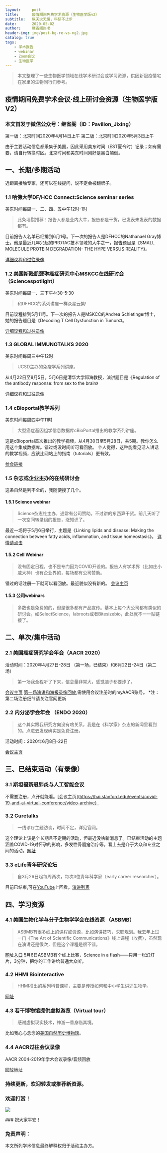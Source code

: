```yaml
---
layout:     post
title:      疫情期间免费学术资源（生物医学版v2）
subtitle:   纵天灾无情，科研不止步
date:       2020-05-02
author:     继省阁尚书
header-img: img/post-bg-re-vs-ng2.jpg
catalog: true
tags:
    - 学术报告
    - webinar
    - Zoom会议
    - 生物医学
---
```


>本文整理了一些生物医学领域在线学术研讨会或学习资源，供因新冠疫情宅在家里的生物同行们参考。

## 疫情期间免费学术会议·线上研讨会资源（生物医学版V2）
### 本文首发于微信公众号：继省阁（ID：Pavilion_Jixing）
第一版：北京时间2020年4月14日上午
第二版：北京时间2020年5月3日上午

由于主要活动信息都采集于美国，因此采用美东时间（EST夏令时）记录；如有需要，请自行转换时区。北京时间和美东时间刚好是黑白颠倒。

## 一、长期/多期活动
近距离接触专家，还可以在线提问，说不定会被翻牌子。

### 1.1 哈佛大学DF/HCC Connect:Science seminar series
美东时间每周一、二、四、五中午12时-1时
>此条墙裂推荐！报告人都是业内大牛，报告都是干货，已发表未发表的数据都有。

目前报告人名单已经排到6月1号。下一次的报告人是DFHCC的Nathanael Gray博士。他是最近几年兴起的PROTAC技术领域的大牛之一，报告题目是《SMALL MOLECULE PROTEIN DEGRADATION- THE HYPE VERSUS REALITY》。

[详细议程和过往录像](https://www.dfhcc.harvard.edu/events/dfhcc-connecting-the-scientific-community-seminar-series/)

### 1.2 美国斯隆凯瑟琳癌症研究中心MSKCC在线研讨会（Sciencespotlight）
美东时间每周一、三下午4:30-5:30
>和DFHCC的系列讲座一样众星云集!

目前议程排到5月11号。下一次的报告人是MSKCC的Andrea Schietinger博士，她的报告题目是《Decoding T Cell Dysfunction in Tumors》。

[详细议程和过往录像](https://www.mskcc.org/research/ski/education-training/sciencespotlight)

### 1.3 GLOBAL IMMUNOTALKS 2020
美东时间每周三中午12时
>UCSD主办的免疫学系列讲座。

从4月22日至8月5日。5月6日是清华大学祁海教授，演讲题目是《Regulation of the antibody response: from sex to the brain》

[详细议程和过往录像](https://labs.biology.ucsd.edu/zuniga/global_immunotalks.htm)

### 1.4 cBioportal教学系列
美东时间每周四中午11时
>大型癌症基因组学信息数据库cBioPortal推出的教学系列讲座。

这是cBioportal首次推出的教学视频，从4月30日至5月28日，共5期。教你怎么用这个集成数据库。错过或没时间听可看回放。
个人觉得，这种能看见活人讲话的教学视频，应该比网站上的指南（tutorials）更有效。

[参会链接](https://dfci.zoom.us/webinar/register/7315875611981/WN_An_3l0XYQHCoinWvclUrlw)

### 1.5 杂志或企业主办的在线研讨会
这条自然是列不全的，我随便搜了几个。

#### 1.5.1 Science webinar
> Science杂志社主办，通常有公司赞助。不过讲的东西算干货。前几天听了一次空间转录组的报告，涨知识了。

最近一场将于5月6日举行，主题是《Linking lipids and disease: Making the connection between fatty acids, inflammation, and tissue homeostasis》。
[详情请点击](https://www.sciencemag.org/custom-publishing/webinars)

#### 1.5.2 Cell Webinar
> 没有固定日程，也不是专门因为COVID开设的。报告人有学术界（比如庄小威大神）也有企业界的，每场都有公司赞助。

错过的话注册一下就可以看回放。最近貌似没有新的。
[会议主页](https://www.cell.com/webinars)

#### 1.5.3 公司webinars
>多数也是免费的的，但是很多都有产品宣传。基本上每个大公司都有类似的研讨会。如SelectScience，labroots或者Bitesizebio，此处就不一一贴链接了。

## 二、单次/集中活动
### 2.1 美国癌症研究学会年会（AACR 2020）
活动时间：2020年4月27日-28日 （第一场，已结束）和6月22日-24日（第二场）
>第一场我全程听了下来，信息量非常大，感觉脑子都要炸了。

[会议主页](https://www.aacr.org/meeting/aacr-annual-meeting-2020/)
[第一场演讲和海报录像回放](https://aacr20.onlineeventpro.freeman.com/),需使用会议注册时的myAACR账号。
*注：第二场注册细节请关注官网更新

### 2.2 内分泌学会年会 （ENDO 2020）
>这个其实跟我研究方向没有啥关系，我是在《科学家》杂志的新闻里看到的。点进去发现确实是免费注册。

活动时间：2020年6月8日-22日

[会议主页](https://www.endocrine.org/ENDOOnline2020)


## 三、已结束活动（有录像）
### 3.1 斯坦福新冠肺炎与人工智能会议
不需要注册，点开就能看。[会议主页](https://hai.stanford.edu/events/covid-19-and-ai-virtual-conference/video-archive）

### 3.2 Curetalks
>一线诊疗主题访谈，时间不定，详见官网。

这个理论上该是个长期且不定期的活动，但最近没啥新消息了。已结束活动的主题涵盖COVID-19对怀孕的影响，多发性骨髓瘤治疗等。看上去是介于大众和专业之间的活动。[网址](https://www.curetalks.com/)

### 3.3 eLife青年研究论坛
> 自3月26日起每周两次，每次3位青年科学家（early career researcher）。

目前已结束,可在[YouTube](https://www.youtube.com/channel/UCNEHLtAc_JPI84xW8V4XWyw/videos)上回看。[演讲列表](https://elifesciences.org/inside-elife/1a9d9c08/elife-and-covid-19-keeping-communications-open-with-online-research-talks)


## 四、学习资源

### 4.1 美国生物化学与分子生物学学会在线资源 （ASBMB）
> ASBMB有很多线上的课程或资源，比如演讲技巧，求职规划。我去年上过一门《The Art of Scientific Communications》线上课程（收费），虽然现在演讲还是很次，但是这个课程是很不错。

[网址入口](https://www.asbmb.org/career-resources/webinars/)
5月6日ASBMB有个线上比赛，Science in a flash——只用一张幻灯片，3分钟，把你的工作讲给普通大众听。

### 4.2 HHMI Biointeractive
> HHMI推出的系列科普课程，主要是传授如何和中小学生讲述生物学。

[网址](https://www.biointeractive.org/)

### 4.3 若干博物馆提供虚拟游览（Virtual tour）
> 感谢虚拟现实技术，神游一番身临其境。

比如我心心念念的[美国自然历史博物馆](https://www.amnh.org/explore/virtual-visits)。

### 4.4 AACR过往会议录像
AACR 2004-2019年学术会议录像/音频回放

[回放地址](https://webcast.aacr.org/free)

### 持续更新，欢迎转发或推荐新资源。
### 欢迎打赏！
<p>
<img src="https://jixingsu.github.io/img/sushang_tip.jpg"/>
</p>
### 祝大家平安！

### 免责声明：
本文所列学术信息最终解释权归于活动主办方。

